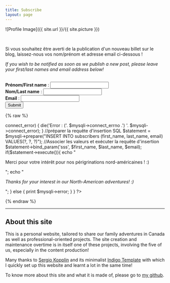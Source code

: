 ```yaml
---
title: Subscribe
layout: page
---
```


![Profile Image]({{ site.url }}/{{ site.picture }})

<br>
<p>Si vous souhaitez être averti de la publication d'un nouveau billet sur le blog, laissez-nous vos nom/prénom et adresse email ci-dessous !</p>
<p><i> If you wish to be notified as soon as we publish a new post, please leave your first/last names and email address below!</i></p>
<br>

  <form method="post" action="">
    <b>Prénom/First name</b> : <input type="text" size="20" name="first_name" />
    <br />
    <b>Nom/Last name</b> : <input type="text" size="20" name="last_name" />
    <br />
    <b>Email</b> : <input type="email" size="20" name="email" />
    <br />
    <input type="submit" value="Submit">
  </form>

  {% raw %}
  <?php
    // Check script started by a form
    if ($_SERVER["REQUEST_METHOD"] == "POST") {
      //identifiants mysql
      $host = "localhost";
      $username = "DB_ADMIN";
      $password = "DB_@DMIN_P@SS!";
      $database = "BLOG";
      $first_name = $_POST["first_name"];
      $last_name = $_POST["last_name"];
      $email = $_POST["email"];

      if (!isset($first_name)){
        die("S'il vous plaît entrez votre prénom/Please enter your first name");
      }
      if (!isset($last_name)){
        die("S'il vous plaît entrez votre nom/Please enter your last name");
      }
      if (!isset($email) || !filter_var($email, FILTER_VALIDATE_EMAIL)){
        die("S'il vous plaît entrez votre adresse e-mail/Please enter your email address");
      }
      //Ouvrir une nouvelle connexion au serveur MySQL
      $mysqli = new mysqli($host, $username, $password, $database);

      //Afficher toute erreur de connexion
      if ($mysqli->connect_error) {
        die('Error : ('. $mysqli->connect_errno .') '. $mysqli->connect_error);
      }

      //préparer la requête d'insertion SQL
      $statement = $mysqli->prepare("INSERT INTO subscribers (first_name, last_name, email) VALUES(?, ?, ?)");
      //Associer les valeurs et exécuter la requête d'insertion
      $statement->bind_param('sss', $first_name, $last_name, $email);

      if($statement->execute()){
        echo "<p>Merci pour votre intérêt pour nos périgrinations nord-américaines ! :) </p>";
        echo "<p><i>Thanks for your interest in our North-American adventures! :) </i></p>";
      }
      else {
        print $mysqli->error;
      }
    }
  ?>
  {% endraw %}

---
<h2>About this site</h2>
<p>This is a personal website, tailored to share our family adventures in Canada as well as professional-oriented projects. The site creation and maintenance overtime is in itself one of these projects, involving the five of us, especially in the content production!</p>

<p>Many thanks to <a href="https://github.com/sergiokopplin/">Sergio Kopplin</a> and its minimalist <a href="https://github.com/sergiokopplin/indigo">Indigo Template</a> with which I quickly set up this website and learnt a lot in the same time!

To know more about this site and what it is made of, please go to <a href="https://github.com/flelain">my github</a>.
